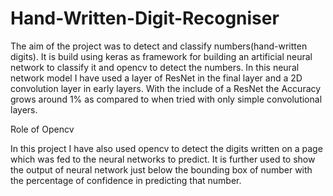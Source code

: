 # Hand-Written-Digit-Recogniser
The aim of the project was to detect and classify numbers(hand-written digits). It is build using keras as framework for building an artificial neural network to classify it and opencv to detect the numbers.
In this neural network model I have used a layer of ResNet in the final layer and a 2D convolution layer in early layers. With the include of a ResNet the Accuracy grows around 1% as compared to when tried with only simple convolutional layers.

Role of Opencv

In this project I have also used opencv to detect the digits written on a page which was fed to the neural networks to predict. It is further used to show the output of neural network just below the bounding box of number with the percentage of confidence in predicting that number.
